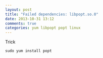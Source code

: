 ```yaml
---
layout: post
title: "Failed dependencies: libpopt.so.0"
date: 2013-10-31 13:12
comments: true
categories: yum libpopt popt linux
---
```

Trick
```
sudo yum install popt
```
